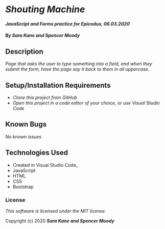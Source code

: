# _Shouting Machine_

#### _JavaScript and Forms practice for Epicodus, 06.03.2020_

#### By _**Sara Kane and Spencer Moody**_

## Description

_Page that asks the user to type something into a field, and when they submit the form, have the page say it back to them in all uppercase._ 

## Setup/Installation Requirements

* _Clone this project from GitHub_
* _Open this project in a code editor of your choice, or use Visual Studio Code_

## Known Bugs

_No known issues_

## Technologies Used
* Created in Visual Studio Code_
* JavaScript
* HTML  
* CSS  
* Bootstrap  

### License

*This software is licensed under the MIT license.*

Copyright (c) 2020 **_Sara Kane and Spencer Moody_**
